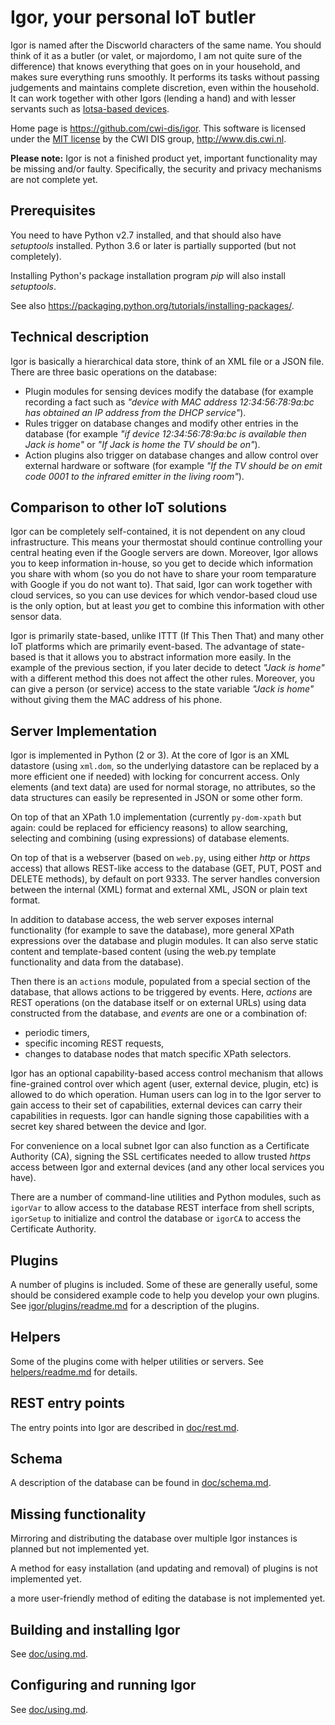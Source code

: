 # Igor, your personal IoT butler

Igor is named after the Discworld characters of the same name. 
You should think of it as a butler (or valet, or majordomo, 
I am not quite sure of the difference) that knows everything 
that goes on in your household, and makes sure everything runs smoothly. 
It performs its tasks without passing judgements and maintains complete 
discretion, even within the household. It can work together with other Igors 
(lending a hand) and with lesser servants such as [Iotsa-based devices](https://github.com/cwi-dis/iotsa).

Home page is <https://github.com/cwi-dis/igor>. 
This software is licensed under the [MIT license](LICENSE.txt) by the   CWI DIS group, <http://www.dis.cwi.nl>.

**Please note:** Igor is not a finished product yet, important functionality may be missing and/or faulty. Specifically, the security and privacy mechanisms are not complete yet.

## Prerequisites

You need to have Python v2.7 installed, and that should also have _setuptools_ installed. Python 3.6 or later is partially supported (but not completely).

Installing Python's package installation program _pip_ will also install _setuptools_.

See also <https://packaging.python.org/tutorials/installing-packages/>.


## Technical description

Igor is basically a hierarchical data store, think of an XML file or a JSON 
file. There are three basic operations on the database:

- Plugin modules for sensing devices modify the database (for example 
recording a fact such as _"device with MAC address 12:34:56:78:9a:bc has 
obtained an IP address from the DHCP service"_). 
- Rules trigger on database 
changes and modify other entries in the database (for example _"if device 
12:34:56:78:9a:bc is available then Jack is home"_ or _"If Jack is home 
the TV should be on"_). 
- Action plugins also trigger on database changes and 
allow control over external hardware or software (for example _"If the TV 
should be on emit code 0001 to the infrared emitter in the living room"_).

## Comparison to other IoT solutions

Igor can be completely self-contained, it is not dependent on any cloud 
infrastructure. This means your thermostat should continue controlling your 
central heating even if the Google servers are down. Moreover, Igor allows 
you to keep information in-house, so you get to decide which information 
you share with whom (so you do not have to share your room temparature
with Google if you do not want to). That said, Igor can work together with cloud services, 
so you can use devices for which vendor-based cloud use is the only option, 
but at least _you_ get to combine this information with other sensor data.

Igor is primarily state-based, unlike ITTT (If This Then That) and many other 
IoT platforms which are primarily event-based. The advantage of state-based 
is that it allows you to abstract information more easily. In the example of 
the previous section, if you later decide to detect _"Jack is home"_ with a 
different method this does not affect the other rules. Moreover, you can 
give a person (or service) access to the state variable _"Jack is home"_ 
without giving them the MAC address of his phone.

## Server Implementation

Igor is implemented in Python (2 or 3). At the core of Igor is an XML datastore (using
``xml.dom``, so the underlying datastore can be replaced by a more efficient 
one if needed) with locking for concurrent access. Only elements (and text data)
are used for normal storage, no attributes, so the data structures can easily 
be represented in JSON or some other form.

On top of that an XPath 1.0 implementation (currently ``py-dom-xpath`` but again: could be replaced for efficiency reasons) to allow searching, selecting and combining (using expressions) of database elements.

On top of that is a webserver (based on ``web.py``, using either _http_ or _https_ access) that allows REST-like access to the database (GET, PUT, POST and DELETE methods), by default on port 9333. The server handles conversion between the internal (XML) format and external XML, JSON or plain text format.

In addition to database access, the web server exposes internal
functionality (for example to save the database), more general XPath
expressions over the database and plugin modules. It can also serve static
content and template-based content (using the web.py template functionality
and data from the database).

Then there is an ``actions`` module, populated from a special section of the
database, that allows actions to be triggered by events. Here, _actions_ are
REST operations (on the database itself or on external URLs) using data constructed from the database, and _events_ are one or a combination of:

- periodic timers,
- specific incoming REST requests,
- changes to database nodes that match specific XPath selectors.

Igor has an optional capability-based access control mechanism that allows fine-grained control over which agent (user, external device, plugin, etc) is allowed  to do which operation. Human users can log in to the Igor server to gain access to their set of capabilities, external devices can carry their capabilities in requests. Igor can handle signing those capabilities with a secret key shared between the device and Igor.

For convenience on a local subnet Igor can also function as a Certificate Authority (CA), signing the SSL certificates needed to allow trusted _https_ access between Igor and external devices (and any other local services you have).

There are a number of command-line utilities and Python modules, such as ``igorVar`` to allow access to the database REST interface from shell scripts, ``igorSetup`` to initialize and control the database or ``igorCA`` to access the Certificate Authority.

## Plugins

A number of plugins is included. Some of these are generally useful, some should be considered
example code to help you develop your own plugins. See [igor/plugins/readme.md](igor/plugins/readme.md) for a description of the plugins.

## Helpers

Some of the plugins come with helper utilities or servers. See [helpers/readme.md](helpers/readme.md) for
details.

## REST entry points

The entry points into Igor are described in [doc/rest.md](doc/rest.md).
## Schema

A description of the database can be found in [doc/schema.md](doc/schema.md).

## Missing functionality

Mirroring and distributing the database over multiple Igor instances is planned but not implemented yet.

A method for easy installation (and updating and removal) of plugins is not implemented yet.

a more user-friendly method of editing the database is not implemented yet.


## Building and installing Igor

See [doc/using.md](doc/using.md).

## Configuring and running Igor

See [doc/using.md](doc/using.md).

